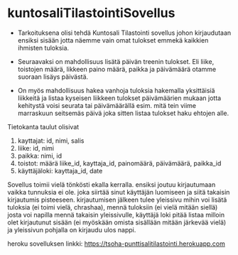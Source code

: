 # kuntosaliTilastointiSovellus
- Tarkoituksena olisi tehdä Kuntosali Tilastointi sovellus johon kirjaudutaan ensiksi sisään jotta näemme vain omat tulokset emmekä kaikkien ihmisten tuloksia.

- Seuraavaksi on mahdollisuus lisätä päivän treenin tulokset. Eli liike, toistojen määrä, likkeen paino määrä, paikka ja päivämäärä otamme suoraan lisäys päivästä.

- On myös mahdollisuus hakea vanhoja tuloksia hakemalla yksittäisiä liikkeitä ja listaa kyseisen liikkeen tulokset päivämäärien mukaan jotta kehitystä voisi seurata tai päivämäärällä esim. mitä tein viime marraskuun seitsemäs päivä joka sitten listaa tulokset haku ehtojen alle.

Tietokanta taulut olisivat 
1. kayttajat: id, nimi, salis 
2. liike: id, nimi 
3. paikka: nimi, id 
4. toistot: määrä liike_id, kayttaja_id, painomäärä, päivämäärä, paikka_id 
5. käyttäjäloki: kayttaja_id, date

Sovellus toimii vielä tönkösti ekalla kerralla. ensiksi joutuu kirjautumaan vaikka tunnuksia ei ole. joka siirtää sinut käyttäjän luomiseen ja siitä takaisin kirjautumis pisteeseen. kirjautumisen jälkeen tulee yleissivu mihin voi lisätä tuloksia (ei toimi vielä, chrashaa), mennä tuloksiin (ei vielä mitään siellä) josta voi napilla mennä takaisin yleissivulle, käyttäjä loki pitää listaa milloin olet kirjautunut sisään (ei myöskään omista sisällään mitään järkevää vielä) ja yleissivun pohjalla on kirjaudu ulos nappi.

heroku sovelluksen linkki:
https://tsoha-punttisalitilastointi.herokuapp.com
